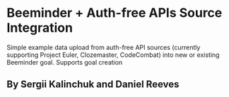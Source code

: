 # Beeminder + Auth-free APIs Source Integration
Simple example data upload from auth-free API sources (currently supporting Project Euler, Clozemaster, CodeCombat) into new or existing Beeminder goal. Supports goal creation

## By Sergii Kalinchuk and Daniel Reeves




